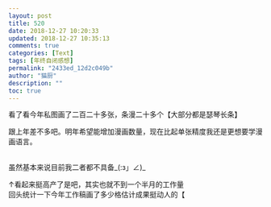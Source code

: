 ```yaml
---
layout: post
title: 520
date: 2018-12-27 10:20:33
updated: 2018-12-27 10:35:13
comments: true
categories: [Text]
tags: [年终自闭感想]
permalink: "2433ed_12d2c049b"
author: "猫厨"
description: ""
toc: true
---
```


<p>看了看今年私图画了二百二十多张，条漫二十多个【大部分都是瑟琴长条】</p> 
<p>跟上年差不多吧。明年希望能增加漫画数量，现在比起单张精度我还是更想要学漫画语言。</p> 
<p><br />虽然基本来说目前我二者都不具备_(:з」∠)_<br /></p> 
<p>↑看起来挺高产了是吧，其实也就不到一个半月的工作量<br />回头统计一下今年工作稿画了多少格估计成果挺动人的【&nbsp;<br /></p>